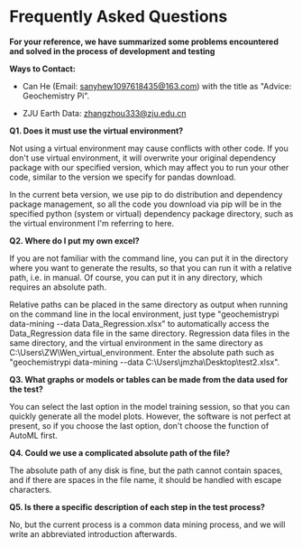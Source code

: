 # Frequently Asked Questions

**For your reference, we have summarized some problems encountered and solved in the process of development and testing**

**Ways to Contact:**

+ Can He (Email: sanyhew1097618435@163.com) with the title as "Advice: Geochemistry Pi". 

+ ZJU Earth Data: zhangzhou333@zju.edu.cn

**Q1. Does it must use the virtual environment?**

Not using a virtual environment may cause conflicts with other code. If you don't use virtual environment, it will overwrite your original dependency package with our specified version, which may affect you to run your other code, similar to the version we specify for pandas download. 

In the current beta version, we use pip to do distribution and dependency package management, so all the code you download via pip will be in the specified python (system or virtual) dependency package directory, such as the virtual environment I'm referring to here.

**Q2. Where do I put my own excel?**

If you are not familiar with the command line, you can put it in the directory where you want to generate the results, so that you can run it with a relative path, i.e. in manual. Of course, you can put it in any directory, which requires an absolute path.

Relative paths can be placed in the same directory as output when running on the command line in the local environment, just type "geochemistrypi data-mining --data Data_Regression.xlsx" to automatically access the Data_Regression data file in the same directory. Regression data files in the same directory, and the virtual environment in the same directory as C:\Users\ZW\Wen_virtual_environment. Enter the absolute path such as "geochemistrypi data-mining --data C:\Users\jmzha\Desktop\test2.xlsx".

**Q3. What graphs or models or tables can be made from the data used for the test?**

You can select the last option in the model training session, so that you can quickly generate all the model plots. However, the software is not perfect at present, so if you choose the last option, don't choose the function of AutoML first.

**Q4. Could we use a complicated absolute path of the file?**

The absolute path of any disk is fine, but the path cannot contain spaces, and if there are spaces in the file name, it should be handled with escape characters.

**Q5. Is there a specific description of each step in the test process?**

No, but the current process is a common data mining process, and we will write an abbreviated introduction afterwards.

<br />










 

